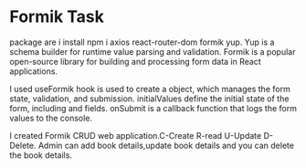 # Formik Task

package are i install npm i axios react-router-dom formik yup.
  Yup is a schema builder for runtime value parsing and validation.
  Formik is a popular open-source library for building and processing form data in React applications.

I used useFormik hook is used to create a object, which manages the form state, validation, and submission. 
  initialValues define the initial state of the form, including and fields. 
  onSubmit is a callback function that logs the form values to the console.

I created Formik CRUD web application.C-Create R-read U-Update D-Delete.
  Admin can add book details,update book details and you can delete the book details.









